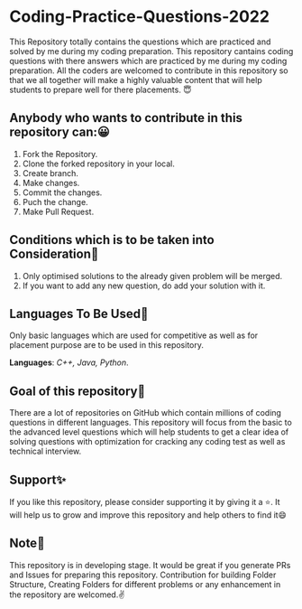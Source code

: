 # Coding-Practice-Questions-2022
This Repository totally contains the questions which are practiced and solved by me during my coding preparation.
This repository cantains coding questions with there answers which are practiced by me during my coding preparation. All the coders are welcomed to contribute in this repository so that we all together will make a highly valuable content that will help students to prepare well for there placements. 😇

## Anybody who wants to contribute in this repository can:😀
1. Fork the Repository.
2. Clone the forked repository in your local.
3. Create branch.
4. Make changes.
5. Commit the changes.
6. Puch the change.
7. Make Pull Request.

## Conditions which is to be taken into Consideration🫡
1. Only optimised solutions to the already given problem will be merged.
2. If you want to add any new question, do add your solution with it.

## Languages To Be Used🤔
Only basic languages which are used for competitive as well as for placement purpose are to be used in this repository.

**Languages**: *C++, Java, Python*.
## Goal of this repository🎯
There are a lot of repositories on GitHub which contain millions of coding questions in different languages.
This repository will focus from the basic to the advanced level questions which will help students to get a clear idea of solving questions with optimization for cracking any coding test as well as technical interview.

## Support✨
If you like this repository, please consider supporting it by giving it a ⭐️. It will help us to grow and improve this repository and help others to find it😄

## Note📝
This repository is in developing stage. It would be great if you generate PRs and Issues for preparing this repository. Contribution for building Folder Structure, Creating Folders for different problems or any enhancement in the repository are welcomed.✌️
